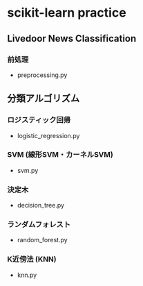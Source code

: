 # scikit-learn practice

## Livedoor News Classification

### 前処理

- preprocessing.py

## 分類アルゴリズム

### ロジスティック回帰

- logistic_regression.py

### SVM (線形SVM・カーネルSVM)

- svm.py

### 決定木

- decision_tree.py

### ランダムフォレスト

- random_forest.py

### K近傍法 (KNN)

- knn.py